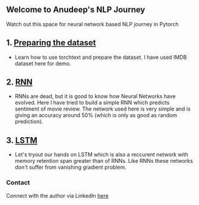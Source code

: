 ## Welcome to Anudeep's NLP Journey 

Watch out this space for neural network based NLP journey in Pytorch

## 1. [Preparing the dataset](https://github.com/AnudeepReddy-Katta/nlp-journey/blob/main/DataPreparation/Preparing_the_data.ipynb)
- Learn how to use torchtext and prepare the dataset. I have used IMDB dataset here for demo.

## 2. [RNN](https://github.com/AnudeepReddy-Katta/nlp-journey/blob/main/RNN/RNN.ipynb)
- RNNs are dead, but it is good to know how Neural Networks have evolved. Here I have tried to build a simple RNN which predicts sentiment of movie review. The network used here is very simple and is giving an accuracy around 50% (which is only as good as random prediction).

## 3. [LSTM](https://github.com/AnudeepReddy-Katta/nlp-journey/blob/main/LSTM/LSTM.ipynb)
- Let's tryout our hands on LSTM which is also a reccurent network with memory retention span greater than of RNNs. Like RNNs these networks don't suffer from vanishing gradient problem.

### Contact
Connect with the author via LinkedIn [here](https://www.linkedin.com/in/anudeep-reddy-katta-4a75a6195/)
